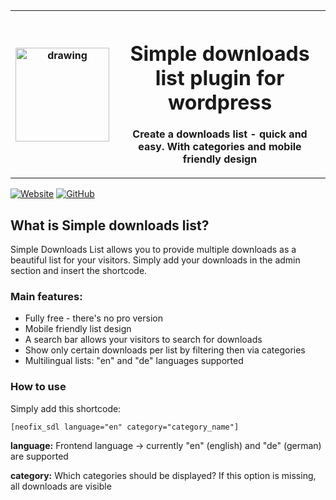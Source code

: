  <table style="width: 100%;">
  <tr>
    <th><img src="https://user-images.githubusercontent.com/65506676/167635631-e31b10a4-df1b-48e7-8910-6ed64a508aa7.png" alt="drawing" width="150"/>
</th>
    <th><img style="width: 800px;"></img><h1>Simple downloads list plugin for wordpress</h1><p>Create a downloads list - quick and easy. With categories and mobile friendly design</p></th>
  </tr>
</table>

[![Website](https://img.shields.io/badge/Web-neofix.ch-brightgreen?style=for-the-badge)](https://neofix.ch)
[![GitHub](https://img.shields.io/github/license/Neofix-IT/simple-downloads-list_wordpress_plugin?style=for-the-badge&color=blue)](LICENSE)

## What is Simple downloads list?

Simple Downloads List allows you to provide multiple downloads as a beautiful list for your visitors. Simply add your downloads in the admin section and insert the shortcode.

### Main features:

* Fully free - there's no pro version
* Mobile friendly list design
* A search bar allows your visitors to search for downloads
* Show only certain downloads per list by filtering then via categories
* Multilingual lists: "en" and "de" languages supported

### How to use

Simply add this shortcode:

`[neofix_sdl language="en" category="category_name"]`

**language:** Frontend language -> currently "en" (english) and "de" (german) are supported

**category:** Which categories should be displayed? If this option is missing, all downloads are visible



